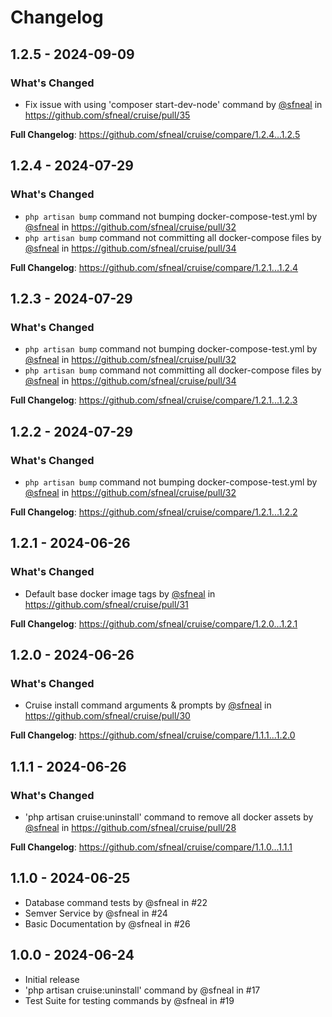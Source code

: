 # Changelog

## 1.2.5 - 2024-09-09

### What's Changed

* Fix issue with using 'composer start-dev-node' command by [@sfneal](https://github.com/sfneal) in https://github.com/sfneal/cruise/pull/35

**Full Changelog**: https://github.com/sfneal/cruise/compare/1.2.4...1.2.5

## 1.2.4 - 2024-07-29

### What's Changed

* `php artisan bump` command not bumping docker-compose-test.yml by [@sfneal](https://github.com/sfneal) in https://github.com/sfneal/cruise/pull/32
* `php artisan bump` command not committing all docker-compose files by [@sfneal](https://github.com/sfneal) in https://github.com/sfneal/cruise/pull/34

**Full Changelog**: https://github.com/sfneal/cruise/compare/1.2.1...1.2.4

## 1.2.3 - 2024-07-29

### What's Changed

* `php artisan bump` command not bumping docker-compose-test.yml by [@sfneal](https://github.com/sfneal) in https://github.com/sfneal/cruise/pull/32
* `php artisan bump` command not committing all docker-compose files by [@sfneal](https://github.com/sfneal) in https://github.com/sfneal/cruise/pull/34

**Full Changelog**: https://github.com/sfneal/cruise/compare/1.2.1...1.2.3

## 1.2.2 - 2024-07-29

### What's Changed

* `php artisan bump` command not bumping docker-compose-test.yml by [@sfneal](https://github.com/sfneal) in https://github.com/sfneal/cruise/pull/32

**Full Changelog**: https://github.com/sfneal/cruise/compare/1.2.1...1.2.2

## 1.2.1 - 2024-06-26

### What's Changed

* Default base docker image tags by [@sfneal](https://github.com/sfneal) in https://github.com/sfneal/cruise/pull/31

**Full Changelog**: https://github.com/sfneal/cruise/compare/1.2.0...1.2.1

## 1.2.0 - 2024-06-26

### What's Changed

* Cruise install command arguments & prompts by [@sfneal](https://github.com/sfneal) in https://github.com/sfneal/cruise/pull/30

**Full Changelog**: https://github.com/sfneal/cruise/compare/1.1.1...1.2.0

## 1.1.1 - 2024-06-26

### What's Changed

* 'php artisan cruise:uninstall' command to remove all docker assets by [@sfneal](https://github.com/sfneal) in https://github.com/sfneal/cruise/pull/28

**Full Changelog**: https://github.com/sfneal/cruise/compare/1.1.0...1.1.1

## 1.1.0 - 2024-06-25

- Database command tests by @sfneal in #22
- Semver Service by @sfneal in #24
- Basic Documentation by @sfneal in #26

## 1.0.0 - 2024-06-24

- Initial release
- 'php artisan cruise:uninstall' command by @sfneal in #17
- Test Suite for testing commands by @sfneal in #19
